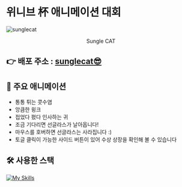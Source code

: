 # 위니브 杯 애니메이션 대회

![sunglecat](https://github.com/user-attachments/assets/7c1215bc-53c7-4efd-ba34-fd7c630900af)

<div align="center">
Sungle CAT
</div>

## 👉 배포 주소 : [sunglecat😎](https://forhye.github.io/animationAward/)

## 💛 주요 애니메이션

-   통통 튀는 콧수염
-   앙큼한 윙크
-   접었다 폈다 인사하는 귀
-   조금 기다리면 선글라스가 날아옵니다!
-   마우스를 호버하면 선글라스는 사라집니다 :)
-   토글 클릭이 가능한 사이드 버튼이 있어 수상 상장을 확인해 볼 수 있습니다

## 🛠 사용한 스택

  <a href="https://skillicons.dev">
    <img src="https://skillicons.dev/icons?i=html,javascript,css" alt="My Skills" />
  </a>
